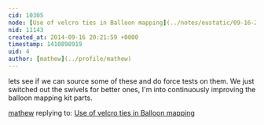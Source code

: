 ```yaml
---
cid: 10305
node: [Use of velcro ties in Balloon mapping](../notes/eustatic/09-16-2014/use-of-velcro-ties-in-balloon-mapping)
nid: 11143
created_at: 2014-09-16 20:21:59 +0000
timestamp: 1410898919
uid: 4
author: [mathew](../profile/mathew)
---
```


lets see if we can source some of these and do force tests on them.  We just switched out the swivels for better ones, I'm into continuously improving the balloon mapping kit parts.

[mathew](../profile/mathew) replying to: [Use of velcro ties in Balloon mapping](../notes/eustatic/09-16-2014/use-of-velcro-ties-in-balloon-mapping)

